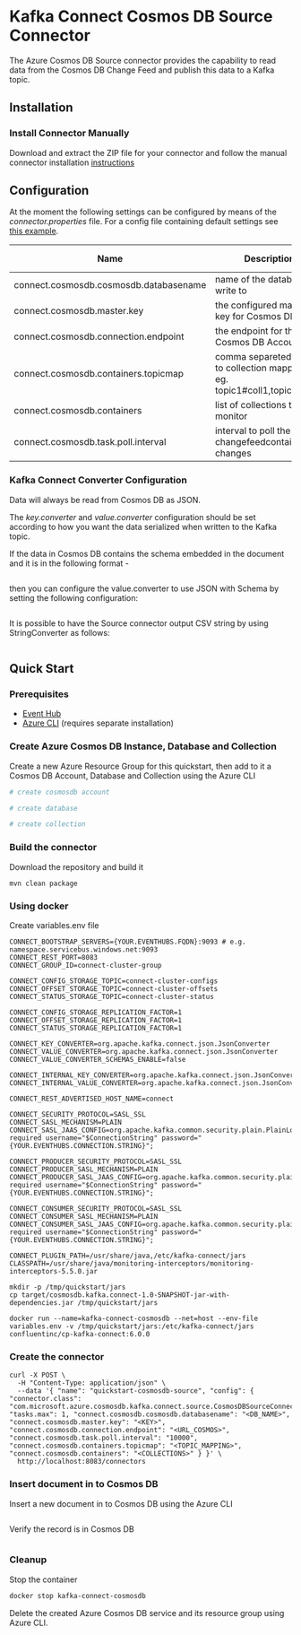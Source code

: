 # Kafka Connect Cosmos DB Source Connector

The Azure Cosmos DB Source connector provides the capability to read data from the Cosmos DB Change Feed and publish this data to a Kafka topic. 

## Installation

### Install Connector Manually
Download and extract the ZIP file for your connector and follow the manual connector installation [instructions](https://docs.confluent.io/current/connect/managing/install.html#install-connector-manually)

## Configuration

At the moment the following settings can be configured by means of the *connector.properties* file. For a config file containing default settings see [this example](../src/integration-test/resources/source.config.json).

| Name                                           | Description                                                                                          | Type    | Default                                                                       | Valid Values                                                                                                     | Importance |
|------------------------------------------------|------------------------------------------------------------------------------------------------------|---------|-------------------------------------------------------------------------------|------------------------------------------------------------------------------------------------------------------|------------|
| connect.cosmosdb.cosmosdb.databasename                             | name of the database to write to                                                              | string  |
| connect.cosmosdb.master.key | the configured master key for Cosmos DB | string |
| connect.cosmosdb.connection.endpoint | the endpoint for the Cosmos DB Account | uri |
| connect.cosmosdb.containers.topicmap | comma separeted topic to collection mapping, eg. topic1#coll1,topic2#coll2 | string
| connect.cosmosdb.containers | list of collections to monitor | string
| connect.cosmosdb.task.poll.interval | interval to poll the changefeedcontainer for changes  | int

### Kafka Connect Converter Configuration

Data will always be read from Cosmos DB as JSON. 

The *key.converter* and *value.converter* configuration should be set according to how you want the data serialized when written to the Kafka topic. 

If the data in Cosmos DB contains the schema embedded in the document and it is in the following format - 

```javascript

```

then you can configure the value.converter to use JSON with Schema by setting the following configuration: 

```properties

```

It is possible to have the Source connector output CSV string by using StringConverter as follows: 

```properties
```

## Quick Start

### Prerequisites
* [Event Hub](https://docs.microsoft.com/pt-br/azure/event-hubs/event-hubs-for-kafka-ecosystem-overview)
* [Azure CLI](https://docs.microsoft.com/cli/azure/install-azure-cli) (requires separate installation)

### Create Azure Cosmos DB Instance, Database and Collection

Create a new Azure Resource Group for this quickstart, then add to it a Cosmos DB Account, Database and Collection using the Azure CLI

```bash
# create cosmosdb account

# create database

# create collection

```

### Build the connector
Download the repository and build it
```shell script
mvn clean package
```

### Using docker
Create variables.env file
```properties
CONNECT_BOOTSTRAP_SERVERS={YOUR.EVENTHUBS.FQDN}:9093 # e.g. namespace.servicebus.windows.net:9093
CONNECT_REST_PORT=8083
CONNECT_GROUP_ID=connect-cluster-group

CONNECT_CONFIG_STORAGE_TOPIC=connect-cluster-configs
CONNECT_OFFSET_STORAGE_TOPIC=connect-cluster-offsets
CONNECT_STATUS_STORAGE_TOPIC=connect-cluster-status

CONNECT_CONFIG_STORAGE_REPLICATION_FACTOR=1
CONNECT_OFFSET_STORAGE_REPLICATION_FACTOR=1
CONNECT_STATUS_STORAGE_REPLICATION_FACTOR=1

CONNECT_KEY_CONVERTER=org.apache.kafka.connect.json.JsonConverter
CONNECT_VALUE_CONVERTER=org.apache.kafka.connect.json.JsonConverter
CONNECT_VALUE_CONVERTER_SCHEMAS_ENABLE=false

CONNECT_INTERNAL_KEY_CONVERTER=org.apache.kafka.connect.json.JsonConverter
CONNECT_INTERNAL_VALUE_CONVERTER=org.apache.kafka.connect.json.JsonConverter

CONNECT_REST_ADVERTISED_HOST_NAME=connect

CONNECT_SECURITY_PROTOCOL=SASL_SSL
CONNECT_SASL_MECHANISM=PLAIN
CONNECT_SASL_JAAS_CONFIG=org.apache.kafka.common.security.plain.PlainLoginModule required username="$ConnectionString" password="{YOUR.EVENTHUBS.CONNECTION.STRING}";

CONNECT_PRODUCER_SECURITY_PROTOCOL=SASL_SSL
CONNECT_PRODUCER_SASL_MECHANISM=PLAIN
CONNECT_PRODUCER_SASL_JAAS_CONFIG=org.apache.kafka.common.security.plain.PlainLoginModule required username="$ConnectionString" password="{YOUR.EVENTHUBS.CONNECTION.STRING}";

CONNECT_CONSUMER_SECURITY_PROTOCOL=SASL_SSL
CONNECT_CONSUMER_SASL_MECHANISM=PLAIN
CONNECT_CONSUMER_SASL_JAAS_CONFIG=org.apache.kafka.common.security.plain.PlainLoginModule required username="$ConnectionString" password="{YOUR.EVENTHUBS.CONNECTION.STRING}";

CONNECT_PLUGIN_PATH=/usr/share/java,/etc/kafka-connect/jars
CLASSPATH=/usr/share/java/monitoring-interceptors/monitoring-interceptors-5.5.0.jar
```

```shell script
mkdir -p /tmp/quickstart/jars
cp target/cosmosdb.kafka.connect-1.0-SNAPSHOT-jar-with-dependencies.jar /tmp/quickstart/jars

docker run --name=kafka-connect-cosmosdb --net=host --env-file variables.env -v /tmp/quickstart/jars:/etc/kafka-connect/jars confluentinc/cp-kafka-connect:6.0.0
```

### Create the connector
```shell script
curl -X POST \
  -H "Content-Type: application/json" \
  --data '{ "name": "quickstart-cosmosdb-source", "config": { "connector.class": "com.microsoft.azure.cosmosdb.kafka.connect.source.CosmosDBSourceConnector", "tasks.max": 1, "connect.cosmosdb.cosmosdb.databasename": "<DB_NAME>", "connect.cosmosdb.master.key": "<KEY>", "connect.cosmosdb.connection.endpoint": "<URL_COSMOS>", "connect.cosmosdb.task.poll.interval": "10000", "connect.cosmosdb.containers.topicmap": "<TOPIC_MAPPING>", "connect.cosmosdb.containers": "<COLLECTIONS>" } }' \
  http://localhost:8083/connectors
```
### Insert document in to Cosmos DB

Insert a new document in to Cosmos DB using the Azure CLI
```bash
```

Verify the record is in Cosmos DB
```bash
```

### Cleanup

Stop the container
```bash
docker stop kafka-connect-cosmosdb
```

Delete the created Azure Cosmos DB service and its resource group using Azure CLI.
```bash
```